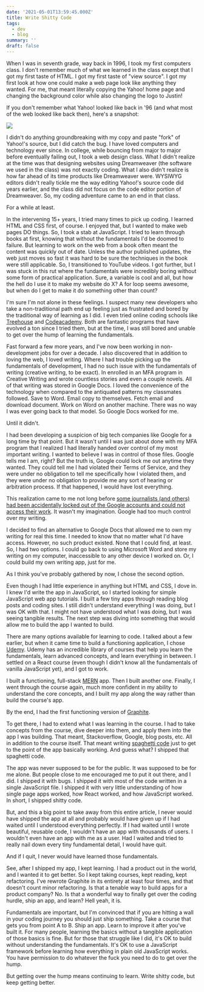 ```yaml
---
date: '2021-05-01T13:59:45.000Z'
title: Write Shitty Code
tags:
  - dev
  - blog
summary: ''
draft: false
---
```

  When I was in seventh grade, way back in 1996, I took my first computers class. I don't remember much of what we learned in the class except that I got my first taste of HTML. I got my first taste of "view source". I got my first look at how one could make a web page look like anything they wanted. For me, that meant literally copying the Yahoo! home page and changing the background color while also changing the logo to Justin!

If you don't remember what Yahoo! looked like back in '96 (and what most of the web looked like back then), here's a snapshot:

![](https://res.cloudinary.com/practicaldev/image/fetch/s--mQW6Pw5w--/c_limit%2Cf_auto%2Cfl_progressive%2Cq_auto%2Cw_880/https://thepracticaldev.s3.amazonaws.com/i/46dv24hcvjr4nyzyko4g.png)

I didn't do anything groundbreaking with my copy and paste "fork" of Yahoo!'s source, but I did catch the bug. I have loved computers and technology ever since. In college, while bouncing from major to major before eventually failing out, I took a web design class. What I didn't realize at the time was that designing websites using Dreamweaver (the software we used in the class) was not exactly coding. What I also didn't realize is how far ahead of its time products like Dreamweaver were. WYSIWYG editors didn't really tickle me the way editing Yahoo!'s source code did years earlier, and the class did not focus on the code editor portion of Dreamweaver. So, my coding adventure came to an end in that class.

For a while at least.

In the intervening 15+ years, I tried many times to pick up coding. I learned HTML and CSS first, of course. I enjoyed that, but I wanted to make web pages DO things. So, I took a stab at JavaScript. I tried to learn through books at first, knowing that without the fundamentals I'd be doomed to failure. But learning to work on the web from a book often meant the content was quickly out of date. Unless the author published updates, the web just moves so fast it was hard to be sure the techniques in the book were still applicable. So, I transitioned to YouTube videos. I got further, but I was stuck in this rut where the fundamentals were incredibly boring without some form of practical application. Sure, a variable is cool and all, but how the hell do I use it to make my website do X? A for loop seems awesome, but when do I get to make it do something other than count?

I'm sure I'm not alone in these feelings. I suspect many new developers who take a non-traditional path end up feeling just as frustrated and bored by the traditional way of learning as I did. I even tried online coding schools like [Treehouse](<https://teamtreehouse.com/>) and [Codeacademy](<https://www.codecademy.com/>). Both are fantastic programs that have evolved a ton since I tried them, but at the time, I was still bored and unable to get over the hump of learning the fundamentals.

Fast forward a few more years, and I've now been working in non-development jobs for over a decade. I also discovered that in addition to loving the web, I loved writing. Where I had trouble picking up the fundamentals of development, I had no such issue with the fundamentals of writing (creative writing, to be exact). In enrolled in an MFA program in Creative Writing and wrote countless stories and even a couple novels. All of that writing was stored in Google Docs. I loved the convenience of the technology when compared to the antiquated patterns my classmates followed. Save to Word. Email copy to themselves. Fetch email and download document. Work on Word on another machine. There was no way I was ever going back to that model. So Google Docs worked for me.

Until it didn't.

I had been developing a suspicion of big tech companies like Google for a long time by that point. But it wasn't until I was just about done with my MFA program that I realized I had literally handed over control of my most important writing. I wanted to believe I was in control of those files. Google tells me I am, right? But the truth is, Google could lock me out anytime they wanted. They could tell me I had violated their Terms of Service, and they were under no obligation to tell me specifically how I violated them, and they were under no obligation to provide me any sort of hearing or arbitration process. If that happened, I would have lost everything.

This realization came to me not long before [some journalists (and others) had been accidentally locked out of the Google accounts and could not access their work](<https://www.valuewalk.com/2017/10/locked-out-of-google-docs/>). It wasn't my imagination. Google had too much control over my writing.

I decided to find an alternative to Google Docs that allowed me to own my writing for real this time. I needed to know that no matter what I'd have access. However, no such product existed. None that I could find, at least. So, I had two options. I could go back to using Microsoft Word and store my writing on my computer, inaccessible to any other device I worked on. Or, I could build my own writing app, just for me.

As I think you've probably gathered by now, I chose the second option.

Even though I had little experience in anything but HTML and CSS, I dove in. I knew I'd write the app in JavaScript, so I started looking for simple JavaScript web app tutorials. I built a few tiny apps through reading blog posts and coding sites. I still didn't understand everything I was doing, but I was OK with that. I might not have understood what I was doing, but I was seeing tangible results. The next step was diving into something that would allow me to build the app I wanted to build.

There are many options available for learning to code. I talked about a few earlier, but when it came time to build a functioning application, I chose [Udemy](<http://udemy.com/>). Udemy has an incredible library of courses that help you learn the fundamentals, learn advanced concepts, and learn everything in between. I settled on a React course (even though I didn't know all the fundamentals of vanilla JavaScript yet), and I got to work.

I built a functioning, full-stack [MERN](<https://codebriefly.com/difference-between-full-mean-and-mern-stack-development/>) app. Then I built another one. Finally, I went through the course again, much more confident in my ability to understand the core concepts, and I built my app along the way rather than build the course's app.

By the end, I had the first functioning version of [Graphite](<https://graphitedocs.com/>).

To get there, I had to extend what I was learning in the course. I had to take concepts from the course, dive deeper into them, and apply them into the app I was building. That meant, Stackoverflow, Google, blog posts, etc. All in addition to the course itself. That meant writing [spaghetti code](<https://www.urbandictionary.com/define.php?term=spaghetti%20code>) just to get to the point of the app basically working. And guess what? I shipped that spaghetti code.

The app was never supposed to be for the public. It was supposed to be for me alone. But people close to me encouraged me to put it out there, and I did. I shipped it with bugs. I shipped it with most of the code written in a single JavaScript file. I shipped it with very little understanding of how single page apps worked, how React worked, and how JavaScript worked. In short, I shipped shitty code.

But, and this a big point to take away from this entire article, I never would have shipped the app at all and probably would have given up if I had waited until I understood everything perfectly. If I had waited until I wrote beautiful, reusable code, I wouldn't have an app with thousands of users. I wouldn't even have an app with me as a user. Had I waited and tried to really nail down every tiny fundamental detail, I would have quit.

And if I quit, I never would have learned those fundamentals.

See, after I shipped my app, I kept learning. I had a product out in the world, and I wanted it to get better. So I kept taking courses, kept reading, kept refactoring. I've rewrote Graphite in its entirety at least four times, and that doesn't count minor refactoring. Is that a tenable way to build apps for a product company? No. Is that a wonderful way to finally get over the coding hurdle, ship an app, and learn? Hell yeah, it is.

Fundamentals are important, but I'm convinced that if you are hitting a wall in your coding journey you should just ship something. Take a course that gets you from point A to B. Ship an app. Learn to improve it after you've built it. For many people, learning the basics without a tangible application of those basics is fine. But for those that struggle like I did, it's OK to build without understanding the fundamentals. It's OK to use a JavaScript framework before learning how everything in plain old JavaScript works. You have permission to do whatever the fuck you need to do to get over the hump.

But getting over the hump means continuing to learn. Write shitty code, but keep getting better.


  
